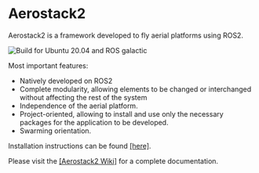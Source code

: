 # Aerostack2

Aerostack2 is a framework developed to fly aerial platforms using ROS2.

![Build for Ubuntu 20.04 and ROS galactic](https://github.com/aerostack2/aerostack2/actions/workflows/build-galactic.yml/badge.svg)

Most important features:
- Natively developed on ROS2
- Complete modularity, allowing elements to be changed or interchanged without affecting the rest of the system
- Independence of the aerial platform.
- Project-oriented, allowing to install and use only the necessary packages for the application to be developed. 
- Swarming orientation.

Installation instructions can be found [[here]](https://github.com/aerostack2/aerostack2/wiki/Install-Aerostack2).

Please visit the [[Aerostack2 Wiki]](https://github.com/aerostack2/aerostack2/wiki) for a complete documentation.
